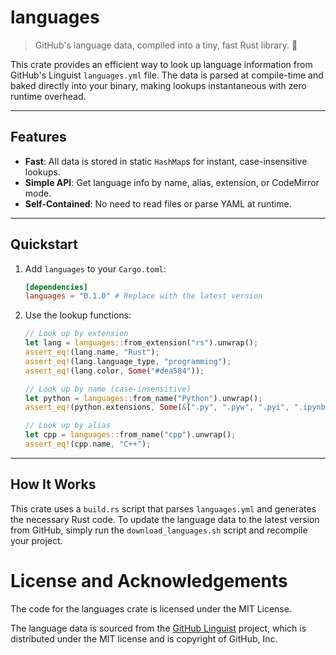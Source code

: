 # languages

> GitHub's language data, compiled into a tiny, fast Rust library. 🦀

This crate provides an efficient way to look up language information from
GitHub's Linguist `languages.yml` file. The data is parsed at compile-time and
baked directly into your binary, making lookups instantaneous with zero runtime
overhead.

-----

## Features

  - **Fast**: All data is stored in static `HashMap`s for instant, case-insensitive lookups.
  - **Simple API**: Get language info by name, alias, extension, or CodeMirror mode.
  - **Self-Contained**: No need to read files or parse YAML at runtime.

-----

## Quickstart

1.  Add `languages` to your `Cargo.toml`:

    ```toml
    [dependencies]
    languages = "0.1.0" # Replace with the latest version
    ```

2.  Use the lookup functions:

    ```rust
    // Look up by extension
    let lang = languages::from_extension("rs").unwrap();
    assert_eq!(lang.name, "Rust");
    assert_eq!(lang.language_type, "programming");
    assert_eq!(lang.color, Some("#dea584"));

    // Look up by name (case-insensitive)
    let python = languages::from_name("Python").unwrap();
    assert_eq!(python.extensions, Some(&[".py", ".pyw", ".pyi", ".ipynb"]));

    // Look up by alias
    let cpp = languages::from_name("cpp").unwrap();
    assert_eq!(cpp.name, "C++");
    ```

-----

## How It Works

This crate uses a `build.rs` script that parses `languages.yml` and generates
the necessary Rust code. To update the language data to the latest version from
GitHub, simply run the `download_languages.sh` script and recompile your
project.

# License and Acknowledgements

The code for the languages crate is licensed under the MIT License.

The language data is sourced from the [GitHub
Linguist](https://github.com/github-linguist/linguist) project, which is
distributed under the MIT license and is copyright of GitHub, Inc.
